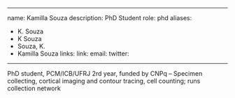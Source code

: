 
---
name: Kamilla Souza
description: PhD Student
role: phd
aliases:
  - K. Souza
  - K Souza
  - Souza, K.
  - Kamilla Souza
links:
  link: 
  email: 
  twitter: 

---

PhD student, PCM/ICB/UFRJ 2rd year, funded by CNPq – Specimen collecting,
cortical imaging and contour tracing, cell counting; runs collection network
